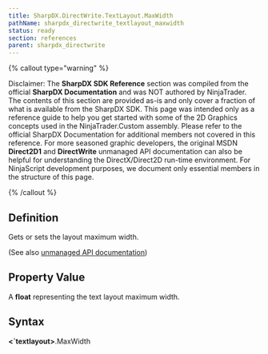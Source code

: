```yaml
---
title: SharpDX.DirectWrite.TextLayout.MaxWidth
pathName: sharpdx_directwrite_textlayout_maxwidth
status: ready
section: references
parent: sharpdx_directwrite
---
```


{% callout type="warning" %}

Disclaimer: The **SharpDX SDK Reference** section was compiled from the official **SharpDX Documentation** and was NOT authored by NinjaTrader. The contents of this section are provided as-is and only cover a fraction of what is available from the SharpDX SDK. This page was intended only as a reference guide to help you get started with some of the 2D Graphics concepts used in the NinjaTrader.Custom assembly. Please refer to the official SharpDX Documentation for additional members not covered in this reference. For more seasoned graphic developers, the original MSDN **Direct2D1** and **DirectWrite** unmanaged API documentation can also be helpful for understanding the DirectX/Direct2D run-time environment. For NinjaScript development purposes, we document only essential members in the structure of this page.

{% /callout %}

## Definition

Gets or sets the layout maximum width.

(See also [unmanaged API documentation](https://msdn.microsoft.com/en-us/library/dd316781.aspx))

## Property Value

A **float** representing the text layout maximum width.

## Syntax

**<`textlayout>**.MaxWidth

